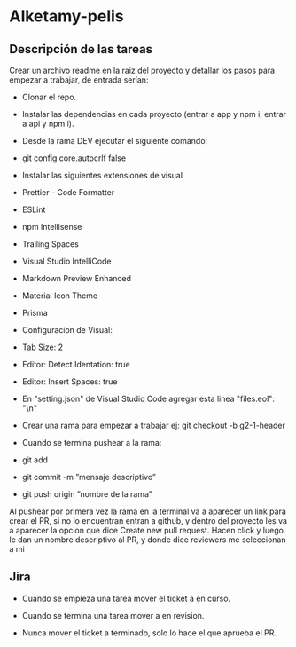 # Alketamy-pelis

## Descripción de las tareas
Crear un archivo readme en la raiz del proyecto y detallar los pasos para empezar a trabajar, de entrada serían:

* Clonar el repo.

* Instalar las dependencias en cada proyecto (entrar a app y npm i, entrar a api y npm i).

* Desde la rama DEV ejecutar el siguiente comando:

- git config core.autocrlf false

* Instalar las siguientes extensiones de visual

- Prettier - Code Formatter

- ESLint

- npm Intellisense

- Trailing Spaces

- Visual Studio IntelliCode

- Markdown Preview Enhanced

- Material Icon Theme

- Prisma

* Configuracion de Visual: 

- Tab Size: 2

- Editor: Detect Identation: true

- Editor: Insert Spaces: true

- En "setting.json" de Visual Studio Code agregar esta linea "files.eol": "\n"

* Crear una rama para empezar a trabajar ej: git checkout -b g2-1-header

* Cuando se termina pushear a la rama:

- git add .

- git commit -m ”mensaje descriptivo”

- git push origin ”nombre de la rama”

Al pushear por primera vez la rama en la terminal va a aparecer un link para crear el PR, si no lo encuentran entran a github,  y dentro del proyecto les va a aparecer la opcion que dice Create new pull request.  Hacen click y luego le dan un nombre descriptivo al PR, y donde dice reviewers me seleccionan a mi

## Jira

* Cuando se empieza una tarea mover el ticket a en curso.

* Cuando se termina una tarea mover a en revision.

* Nunca mover el ticket a terminado, solo lo hace el que aprueba el PR.